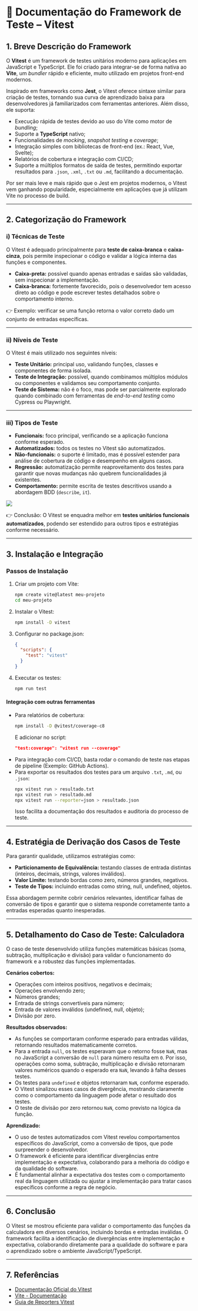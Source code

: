 # 📑 Documentação do Framework de Teste – Vitest

## 1. Breve Descrição do Framework

O **Vitest** é um framework de testes unitários moderno para aplicações em JavaScript e TypeScript. Ele foi criado para integrar-se de forma nativa ao **Vite**, um _bundler_ rápido e eficiente, muito utilizado em projetos front-end modernos.

Inspirado em frameworks como **Jest**, o Vitest oferece sintaxe similar para criação de testes, tornando sua curva de aprendizado baixa para desenvolvedores já familiarizados com ferramentas anteriores. Além disso, ele suporta:

- Execução rápida de testes devido ao uso do Vite como motor de _bundling_;
- Suporte a **TypeScript** nativo;
- Funcionalidades de _mocking_, _snapshot testing_ e _coverage_;
- Integração simples com bibliotecas de front-end (ex.: React, Vue, Svelte);
- Relatórios de cobertura e integração com CI/CD;
- Suporte a múltiplos formatos de saída de testes, permitindo exportar resultados para `.json`, `.xml`, `.txt` ou `.md`, facilitando a documentação.

Por ser mais leve e mais rápido que o Jest em projetos modernos, o Vitest vem ganhando popularidade, especialmente em aplicações que já utilizam Vite no processo de build.

---

## 2. Categorização do Framework

### i) Técnicas de Teste

O Vitest é adequado principalmente para **teste de caixa-branca** e **caixa-cinza**, pois permite inspecionar o código e validar a lógica interna das funções e componentes.

- **Caixa-preta:** possível quando apenas entradas e saídas são validadas, sem inspecionar a implementação.
- **Caixa-branca:** fortemente favorecido, pois o desenvolvedor tem acesso direto ao código e pode escrever testes detalhados sobre o comportamento interno.

👉 Exemplo: verificar se uma função retorna o valor correto dado um conjunto de entradas específicas.

---

### ii) Níveis de Teste

O Vitest é mais utilizado nos seguintes níveis:

- **Teste Unitário:** principal uso, validando funções, classes e componentes de forma isolada.
- **Teste de Integração:** possível, quando combinamos múltiplos módulos ou componentes e validamos seu comportamento conjunto.
- **Teste de Sistema:** não é o foco, mas pode ser parcialmente explorado quando combinado com ferramentas de _end-to-end testing_ como Cypress ou Playwright.

---

### iii) Tipos de Teste

- **Funcionais:** foco principal, verificando se a aplicação funciona conforme esperado.
- **Automatizados:** todos os testes no Vitest são automatizados.
- **Não-funcionais:** o suporte é limitado, mas é possível estender para análise de cobertura de código e desempenho em alguns casos.
- **Regressão:** automatização permite reaproveitamento dos testes para garantir que novas mudanças não quebrem funcionalidades já existentes.
- **Comportamento:** permite escrita de testes descritivos usando a abordagem BDD (`describe`, `it`).

![](/features.jpeg)

👉 Conclusão: O Vitest se enquadra melhor em **testes unitários funcionais automatizados**, podendo ser estendido para outros tipos e estratégias conforme necessário.

---

## 3. Instalação e Integração

### Passos de Instalação

1. Criar um projeto com Vite:
   ```bash
   npm create vite@latest meu-projeto
   cd meu-projeto
   ```
2. Instalar o Vitest:
   ```bash
   npm install -D vitest
   ```
3. Configurar no package.json:
   ```json
   {
     "scripts": {
       "test": "vitest"
     }
   }
   ```
4. Executar os testes:
   ```bash
   npm run test
   ```

#### Integração com outras ferramentas

- Para relatórios de cobertura:
  ```bash
  npm install -D @vitest/coverage-c8
  ```
  E adicionar no script:
  ```json
  "test:coverage": "vitest run --coverage"
  ```
- Para integração com CI/CD, basta rodar o comando de teste nas etapas de pipeline (Exemplo: GitHub Actions).
- Para exportar os resultados dos testes para um arquivo `.txt`, `.md`, ou `.json`:
  ```bash
  npx vitest run > resultado.txt
  npx vitest run > resultado.md
  npx vitest run --reporter=json > resultado.json
  ```
  Isso facilita a documentação dos resultados e auditoria do processo de teste.

---

## 4. Estratégia de Derivação dos Casos de Teste

Para garantir qualidade, utilizamos estratégias como:

- **Particionamento de Equivalência:** testando classes de entrada distintas (inteiros, decimais, strings, valores inválidos).
- **Valor Limite:** testando bordas como zero, números grandes, negativos.
- **Teste de Tipos:** incluindo entradas como string, null, undefined, objetos.

Essa abordagem permite cobrir cenários relevantes, identificar falhas de conversão de tipos e garantir que o sistema responde corretamente tanto a entradas esperadas quanto inesperadas.

---

## 5. Detalhamento do Caso de Teste: Calculadora

O caso de teste desenvolvido utiliza funções matemáticas básicas (soma, subtração, multiplicação e divisão) para validar o funcionamento do framework e a robustez das funções implementadas.

**Cenários cobertos:**

- Operações com inteiros positivos, negativos e decimais;
- Operações envolvendo zero;
- Números grandes;
- Entrada de strings convertíveis para número;
- Entrada de valores inválidos (undefined, null, objeto);
- Divisão por zero.

**Resultados observados:**

- As funções se comportaram conforme esperado para entradas válidas, retornando resultados matematicamente corretos.
- Para a entrada `null`, os testes esperavam que o retorno fosse `NaN`, mas no JavaScript a conversão de `null` para número resulta em `0`. Por isso, operações como soma, subtração, multiplicação e divisão retornaram valores numéricos quando o esperado era `NaN`, levando à falha desses testes.
- Os testes para `undefined` e objetos retornaram `NaN`, conforme esperado.
- O Vitest sinalizou esses casos de divergência, mostrando claramente como o comportamento da linguagem pode afetar o resultado dos testes.
- O teste de divisão por zero retornou `NaN`, como previsto na lógica da função.

**Aprendizado:**

- O uso de testes automatizados com Vitest revelou comportamentos específicos do JavaScript, como a conversão de tipos, que pode surpreender o desenvolvedor.
- O framework é eficiente para identificar divergências entre implementação e expectativa, colaborando para a melhoria do código e da qualidade do software.
- É fundamental alinhar a expectativa dos testes com o comportamento real da linguagem utilizada ou ajustar a implementação para tratar casos específicos conforme a regra de negócio.

---

## 6. Conclusão

O Vitest se mostrou eficiente para validar o comportamento das funções da calculadora em diversos cenários, incluindo bordas e entradas inválidas. O framework facilita a identificação de divergências entre implementação e expectativa, colaborando diretamente para a qualidade do software e para o aprendizado sobre o ambiente JavaScript/TypeScript.

---

## 7. Referências

- [Documentação Oficial do Vitest](https://vitest.dev/)
- [Vite - Documentação](https://vitejs.dev/)
- [Guia de Reporters Vitest](https://vitest.dev/guide/reporters.html)
